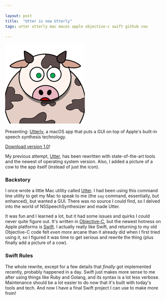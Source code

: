 ```yaml
---

layout: post
title:  "Utter is now Utterly"
tags: utter utterly mac macos apple objective-c swift github cow

---
```


<p><a href="{{ page.url }}"><img alt="Axeracer gameplay" src="https://raw.githubusercontent.com/michaelchadwick/utterly/master/Utterly/Assets.xcassets/AppIcon.appiconset/icon256x256.png" width="256" height="256" /></a></p>

Presenting: [Utterly](https://github.com/michaelchadwick/utterly), a macOS app that puts a GUI on top of Apple's built-in speech synthesis technology.

[Download version 1.0](https://github.com/michaelchadwick/utterly/releases/tag/1.0)!

My previous attempt, [Utter](https://github.com/michaelchadwick/utter), has been rewritten with state-of-the-art tools and the newest of operating system version. Also, I added a picture of a cow to the app itself (instead of just the icon).

<!--more-->

### Backstory
I once wrote a little Mac utility called [Utter](https://github.com/michaelchadwick/utter). I had been using this command line utility to get my Mac to speak to me (the `say` command, essentially, but enhanced), but wanted a GUI. There was no source I could find, so I delved into the world of NSSpeechSynthesizer and made Utter.

It was fun and I learned a lot, but it had some issues and quirks I could never quite figure out. It's written in [Objective-C](https://developer.apple.com/library/content/documentation/Cocoa/Conceptual/ProgrammingWithObjectiveC/Introduction/Introduction.html), but the newest hotness on Apple platforms is [Swift](https://developer.apple.com/swift). I actually really like Swift, and returning to my old Objective-C code felt _even more_ arcane than it already did when I first tried using it, so I figured it was time to get serious and rewrite the thing (plus finally add a picture of a cow).

### Swift Rules
The whole rewrite, except for a few details that _finally_ got implemented recently, probably happened in a day. Swift just makes more sense to me after using things like Ruby and Golang, and its syntax is a lot less verbose. Maintenance should be a lot easier to do now that it's built with today's tools and tech. And now I have a final Swift project I can use to make more from!
